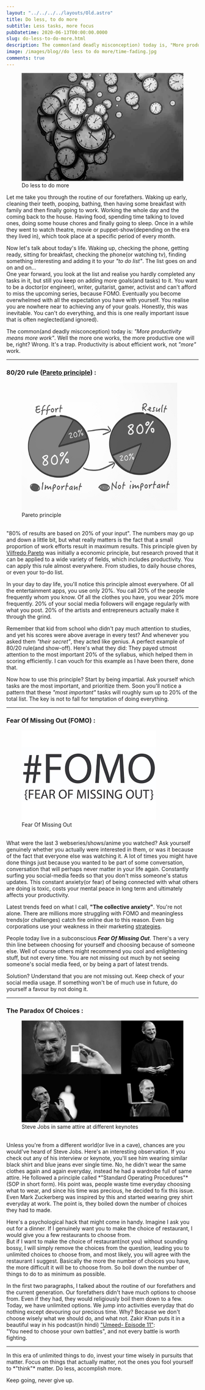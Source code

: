 ```yaml
---
layout: "../../../../layouts/Old.astro"
title: Do less, to do more
subtitle: Less tasks, more focus
pubDatetime: 2020-06-13T00:00:00.0000
slug: do-less-to-do-more.html
description: The common(and deadly misconception) today is, "More productivity means more work". Well the more one works, the more productive one will be, right? Wrong. It's a trap. Productivity is about efficient work, not *"more"* work.
image: /images/blog//do less to do more/time-fading.jpg
comments: true
---
```

<figure>
    <img src='/images/blog/do less to do more/time-fading.jpg' alt='do less to do more image' />
    <figcaption>Do less to do more</figcaption>
</figure> 

Let me take you through the routine of our forefathers. Waking up early, cleaning their teeth, pooping, bathing, then having some breakfast with family and then finally going to work. Working the whole day and the coming back to the house. Having food, spending time talking to loved ones, doing some house chores and finally going to sleep. Once in a while they went to watch theatre, movie or puppet-show(depending on the era they lived in), which took place at a specific period of every month.

Now let's talk about today's life. Waking up, checking the phone, getting ready, sitting for breakfast, checking the phone(or watching tv), finding something interesting and adding it to your *"to do list"*. The list goes on and on and on...    
One year forward, you look at the list and realise you hardly completed any tasks in it, but still you keep on adding more goals(and tasks) to it. You want to be a doctor(or engineer), writer, guitarist, gamer, activist and can't afford to miss the upcoming series, because FOMO. Eventually you become overwhelmed with all the expectation you have with yourself. You realise you are nowhere near to achieving any of your goals. Honestly, this was inevitable. You can't do everything, and this is one really important issue that is often neglected(and ignored).

The common(and deadly misconception) today is: *"More productivity means more work"*. Well the more one works, the more productive one will be, right? Wrong. It's a trap. Productivity is about efficient work, not *"more"* work.

<hr>
<h3>80/20 rule (<a href="https://en.wikipedia.org/wiki/Pareto_principle" target="_blank"><u>Pareto principle</u></a>) :</h3>

<figure>
    <img src='/images/blog/do less to do more/Pareto-Principle.png' alt='Pareto principle' />
    <figcaption>Pareto principle</figcaption>
</figure>
<br>
"80% of results are based on 20% of your input". The numbers may go up and down a little bit, but what really matters is the fact that a small proportion of work efforts result in maximum results. This principle given by <a href="https://en.wikipedia.org/wiki/Vilfredo_Pareto" target="_blank">
Vilfredo Pareto</a> was initially a economic principle, but research proved that it can be applied to a wide variety of fields, which includes productivity. You can apply this rule almost everywhere. From studies, to daily house chores, or even your to-do list.

In your day to day life, you'll notice this principle almost everywhere. Of all the entertainment apps, you use only 20%. You call 20% of the people frequently whom you know. Of all the clothes you have, you wear 20% more frequently. 20% of your social media followers will engage regularly with what you post. 20% of the artists and entrepreneurs actually make it through the grind.

Remember that kid from school who didn't pay much attention to studies, and yet his scores were above average in every test? And whenever you asked them *"their secret"*, they acted like genius. A perfect example of 80/20 rule(and show-off). Here's what they did: They payed utmost attention to the most important 20% of the syllabus, which helped them in scoring efficiently. I can vouch for this example as I have been there, done that.

Now how to use this principle? Start by being impartial. Ask yourself which tasks are the most important, and prioritize them. Soon you'll notice a pattern that these *"most important"* tasks will roughly sum up to 20% of the total list. The key is not to fall for temptation of doing everything.
<hr>
<h3>Fear Of Missing Out (FOMO) :</h3>

<figure>
    <img src='/images/blog/do less to do more/FOMO.png' alt='Fear Of Missing Out' />
    <figcaption>Fear Of Missing Out</figcaption>
</figure>
<br>
What were the last 3 webseries/shows/anime you watched? Ask yourself genuinely whether you actually were interested in them, or was it because of the fact that everyone else was watching it. A lot of times you might have done things just because you wanted to be part of some conversation, conversation that will perhaps never matter in your life again. Constantly surfing you social-media feeds so that you don't miss someone's status updates. This constant anxiety(or fear) of being connected with what others are doing is toxic, costs your mental peace in long term and ultimately affects your productivity.

Latest trends feed on what I call, **"The collective anxiety"**. You're not alone. There are millions more struggling with FOMO and meaningless trends(or challenges) catch fire online due to this reason. Even big corporations use your weakness in their marketing <a href="https://en.wikipedia.org/wiki/Fear_of_missing_out#Marketing_technique" target="_blank">strategies</a>.

People today live in a subconscious ***Fear Of Missing Out***. There's a very thin line between choosing for yourself and choosing because of someone else. Well of course others might recommend you cool and enlightening stuff, but not every time. You are not missing out much by not seeing someone's social media feed, or by being a part of latest trends.

Solution? Understand that you are not missing out. Keep check of your social media usage. If something won't be of much use in future, do yourself a favour by not doing it.

<hr>
<h3>The Paradox Of Choices :</h3>

<figure>
    <img src='/images/blog/do less to do more/steveattire.jpg' alt='steve jobs attire' />
    <figcaption>Steve Jobs in same attire at different keynotes</figcaption>
</figure>
<br>
Unless you're from a different world(or live in a cave), chances are you would've heard of Steve Jobs. Here's an interesting observation. If you check out any of his interview or keynote, you'll see him wearing similar black shirt and blue jeans ever single time. No, he didn't wear the same clothes again and again everyday, instead he had a wardrobe full of same attire. He followed a principle called *"Standard Operating Procedures"*(SOP in short form). His point was, people waste time everyday choosing what to wear, and since his time was precious, he decided to fix this issue. Even Mark Zuckerberg was inspired by this and started wearing grey shirt everyday at work. The point is, they boiled down the number of choices they had to made.

Here's a psychological hack that might come in handy. Imagine I ask you out for a dinner. If I genuinely want you to make the choice of restaurant, I would give you a few restaurants to choose from.    
But if I want to make the choice of restaurant(not you) without sounding bossy, I will simply remove the choices from the question, leading you to unlimited choices to choose from, and most likely, you will agree with the restaurant I suggest. Basically the more the number of choices you have, the more difficult it will be to choose from. So boil down the number of things to do to as minimum as possible.

In the first two paragraphs, I talked about the routine of our forefathers and the current generation. Our forefathers didn't have much options to choose from. Even if they had, they would religiously boil them down to a few. Today, we have unlimited options. We jump into activities everyday that do nothing except devouring our precious time. Why? Because we don't choose wisely what we should do, and what not. Zakir Khan puts it in a beautiful way in his podcast(in hindi) <a href="https://gaana.com/song/ep-11-winning-is-not-important" target="_blank">"Umeed- Episode 11"</a>:    
"You need to choose your own battles", and not every battle is worth fighting.
<hr>
In this era of unlimited things to do, invest your time wisely in pursuits that matter. Focus on things that actually matter, not the ones you fool yourself to *"think"* matter.  
Do less, accomplish more.

Keep going, never give up.